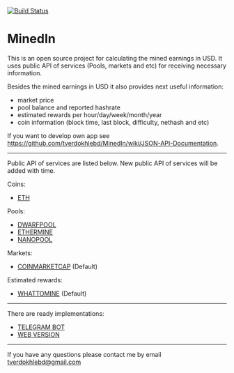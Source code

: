 [![Build Status](https://travis-ci.org/tverdokhlebd/MinedIn.svg?branch=master)](https://travis-ci.org/tverdokhlebd/MinedIn)
# MinedIn
This is an open source project for calculating the mined earnings in USD. It uses public API of services (Pools, markets and etc) for receiving necessary information.

Besides the mined earnings in USD it also provides next useful information:
- market price
- pool balance and reported hashrate
- estimated rewards per hour/day/week/month/year
- coin information (block time, last block, difficulty, nethash and etc)

If you want to develop own app see https://github.com/tverdokhlebd/MinedIn/wiki/JSON-API-Documentation.

---
Public API of services are listed below. New public API of services will be added with time.

Coins:
- <a href="https://www.ethereum.org">ETH</a>

Pools:
- <a href="https://dwarfpool.com">DWARFPOOL</a>
- <a href="https://ethermine.org">ETHERMINE</a>
- <a href="https://nanopool.org">NANOPOOL</a>

Markets:
- <a href="https://coinmarketcap.com/">COINMARKETCAP</a> (Default)

Estimated rewards:
- <a href="https://whattomine.com">WHATTOMINE</a> (Default)
---
There are ready implementations:
- <a href="https://t.me/MinedInBot">TELEGRAM BOT</a>
- <a href="https://minedin.herokuapp.com">WEB VERSION</a>
---
If you have any questions please contact me by email tverdokhlebd@gmail.com
